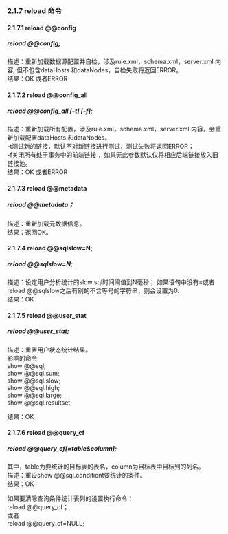 ### 2.1.7  reload 命令
#### 2.1.7.1  reload @@config
##### reload @@config;
描述：重新加载数据源配置并自检，涉及rule.xml，schema.xml，server.xml 内容, 但不包含dataHosts 和dataNodes，自检失败将返回ERROR。  
结果：OK 或者ERROR  

#### 2.1.7.2  reload @@config_all
##### reload @@config_all [-t] [-f];
描述：重新加载所有配置，涉及rule.xml，schema.xml，server.xml 内容，会重新加载配置dataHosts 和dataNodes。  
-t测试新的链接，默认不对新链接进行测试，测试失败将返回ERROR；  
-f关闭所有处于事务中的前端链接  ，如果无此参数默认仅将相应后端链接放入旧链接池。  
结果：OK 或者ERROR  

#### 2.1.7.3  reload @@metadata  
#####  reload @@metadata；
描述：重新加载元数据信息。  
结果：返回OK。  

#### 2.1.7.4  reload @@sqlslow=N;   
##### reload @@sqlslow=N;  
描述：设定用户分析统计的slow sql时间阈值到N毫秒； 如果语句中没有=或者reload @@sqlslow之后有别的不含等号的字符串，则会设置为0.    
结果：OK  

#### 2.1.7.5  reload @@user_stat
##### reload @@user_stat;
描述：重置用户状态统计结果。  
影响的命令:  
show @@sql;  
show @@sql.sum;  
show @@sql.slow;   
show @@sql.high;   
show @@sql.large;  
show @@sql.resultset;

结果：OK 

#### 2.1.7.6  reload @@query_cf
##### reload @@query_cf[=table&column]; 
其中，table为要统计的目标表的表名，column为目标表中目标列的列名。   
描述：重设show @@sql.conditiont要统计的条件。  
结果：OK

如果要清除查询条件统计表列的设置执行命令：  
reload @@query_cf；  
或者  
reload @@query_cf=NULL;  

